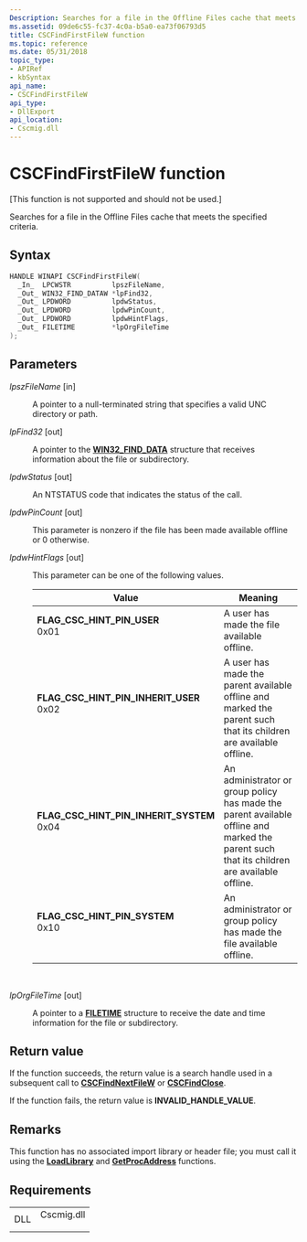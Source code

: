 ```yaml
---
Description: Searches for a file in the Offline Files cache that meets the specified criteria.
ms.assetid: 09de6c55-fc37-4c0a-b5a0-ea73f06793d5
title: CSCFindFirstFileW function
ms.topic: reference
ms.date: 05/31/2018
topic_type: 
- APIRef
- kbSyntax
api_name: 
- CSCFindFirstFileW
api_type: 
- DllExport
api_location: 
- Cscmig.dll
---
```


# CSCFindFirstFileW function

\[This function is not supported and should not be used.\]

Searches for a file in the Offline Files cache that meets the specified criteria.

## Syntax


```C++
HANDLE WINAPI CSCFindFirstFileW(
  _In_  LPCWSTR          lpszFileName,
  _Out_ WIN32_FIND_DATAW *lpFind32,
  _Out_ LPDWORD          lpdwStatus,
  _Out_ LPDWORD          lpdwPinCount,
  _Out_ LPDWORD          lpdwHintFlags,
  _Out_ FILETIME         *lpOrgFileTime
);
```



## Parameters

<dl> <dt>

*lpszFileName* \[in\]
</dt> <dd>

A pointer to a null-terminated string that specifies a valid UNC directory or path.

</dd> <dt>

*lpFind32* \[out\]
</dt> <dd>

A pointer to the [**WIN32\_FIND\_DATA**](https://msdn.microsoft.com/library/Aa365740(v=VS.85).aspx) structure that receives information about the file or subdirectory.

</dd> <dt>

*lpdwStatus* \[out\]
</dt> <dd>

An NTSTATUS code that indicates the status of the call.

</dd> <dt>

*lpdwPinCount* \[out\]
</dt> <dd>

This parameter is nonzero if the file has been made available offline or 0 otherwise.

</dd> <dt>

*lpdwHintFlags* \[out\]
</dt> <dd>

This parameter can be one of the following values.



| Value                                                                                                                                                                                                                                                                                | Meaning                                                                                                                                               |
|--------------------------------------------------------------------------------------------------------------------------------------------------------------------------------------------------------------------------------------------------------------------------------------|-------------------------------------------------------------------------------------------------------------------------------------------------------|
| <span id="FLAG_CSC_HINT_PIN_USER"></span><span id="flag_csc_hint_pin_user"></span><dl> <dt>**FLAG\_CSC\_HINT\_PIN\_USER**</dt> <dt>0x01</dt> </dl>                                | A user has made the file available offline.<br/>                                                                                                |
| <span id="FLAG_CSC_HINT_PIN_INHERIT_USER"></span><span id="flag_csc_hint_pin_inherit_user"></span><dl> <dt>**FLAG\_CSC\_HINT\_PIN\_INHERIT\_USER**</dt> <dt>0x02</dt> </dl>       | A user has made the parent available offline and marked the parent such that its children are available offline.<br/>                           |
| <span id="FLAG_CSC_HINT_PIN_INHERIT_SYSTEM"></span><span id="flag_csc_hint_pin_inherit_system"></span><dl> <dt>**FLAG\_CSC\_HINT\_PIN\_INHERIT\_SYSTEM**</dt> <dt>0x04</dt> </dl> | An administrator or group policy has made the parent available offline and marked the parent such that its children are available offline.<br/> |
| <span id="FLAG_CSC_HINT_PIN_SYSTEM"></span><span id="flag_csc_hint_pin_system"></span><dl> <dt>**FLAG\_CSC\_HINT\_PIN\_SYSTEM**</dt> <dt>0x10</dt> </dl>                          | An administrator or group policy has made the file available offline.<br/>                                                                      |



 

</dd> <dt>

*lpOrgFileTime* \[out\]
</dt> <dd>

A pointer to a [**FILETIME**](https://msdn.microsoft.com/library/ms724284(v=VS.85).aspx) structure to receive the date and time information for the file or subdirectory.

</dd> </dl>

## Return value

If the function succeeds, the return value is a search handle used in a subsequent call to [**CSCFindNextFileW**](cscfindnextfilew.md) or [**CSCFindClose**](cscfindclose.md).

If the function fails, the return value is **INVALID\_HANDLE\_VALUE**.

## Remarks

This function has no associated import library or header file; you must call it using the [**LoadLibrary**](https://msdn.microsoft.com/library/ms684175(v=VS.85).aspx) and [**GetProcAddress**](https://msdn.microsoft.com/library/ms683212(v=VS.85).aspx) functions.

## Requirements



|                |                                                                                       |
|----------------|---------------------------------------------------------------------------------------|
| DLL<br/> | <dl> <dt>Cscmig.dll</dt> </dl> |



 

 





